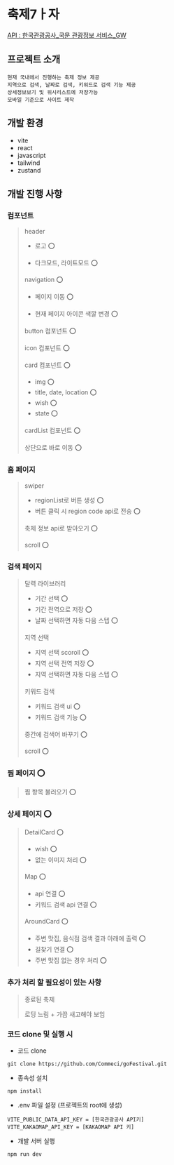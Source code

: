 # 축제7ㅏ자

[API : 한국관광공사\_국문 관광정보 서비스\_GW ](https://www.data.go.kr/tcs/dss/selectApiDataDetailView.do?publicDataPk=15101578#/)

## 프로젝트 소개

```
현재 국내에서 진행하는 축제 정보 제공
지역으로 검색, 날짜로 검색, 키워드로 검색 기능 제공
상세정보보기 및 위시리스트에 저장가능
모바일 기준으로 사이트 제작
```

## 개발 환경

-   vite
-   react
-   javascript
-   tailwind
-   zustand

## 개발 진행 사항

### 컴포넌트

> header 
>
> -   로고 ⭕
>
> -   다크모드, 라이트모드 ⭕
>
> navigation ⭕
>
> -   페이지 이동 ⭕
>
> -   현재 페이지 아이콘 색깔 변경 ⭕
>
> button 컴포넌트 ⭕
>
> icon 컴포넌트 ⭕
>
> card 컴포넌트 ⭕
>
> -   img ⭕
> -   title, date, location ⭕
> -   wish ⭕
> -   state ⭕
>
> cardList 컴포넌트 ⭕
>
> 상단으로 바로 이동 ⭕

### 홈 페이지

> swiper
>
> -   regionList로 버튼 생성 ⭕
> -   버튼 클릭 시 region code api로 전송 ⭕
>
> 축제 정보 api로 받아오기 ⭕
>
> scroll ⭕

### 검색 페이지

> 달력 라이브러리
>
> -   기간 선택 ⭕
> -   기간 전역으로 저장 ⭕
> -   날짜 선택하면 자동 다음 스텝 ⭕
>
> 지역 선택
>
> -   지역 선택 scoroll ⭕
> -   지역 선택 전역 저장 ⭕
> -   지역 선택하면 자동 다음 스텝 ⭕
>
> 키워드 검색
>
> -   키워드 검색 ui ⭕
> -   키워드 검색 기능 ⭕
>
> 중간에 검색어 바꾸기 ⭕
>
> scroll ⭕

### 찜 페이지 ⭕

> 찜 항목 불러오기 ⭕

### 상세 페이지 ⭕

> DetailCard ⭕
> 
> - wish ⭕
> - 없는 이미지 처리 ⭕
>
> Map ⭕
>  
> - api 연결 ⭕
> - 키워드 검색 api 연결 ⭕
>
> AroundCard ⭕
> 
> - 주변 맛집, 음식점 검색 결과 아래에 출력 ⭕
> - 길찾기 연결 ⭕
> - 주변 맛집 없는 경우 처리 ⭕

### 추가 처리 할 필요성이 있는 사항
> 종료된 축제
>
> 로딩 느림 + 가끔 새고해야 보임

### 코드 clone 및 실행 시

-   코드 clone

```
git clone https://github.com/Commeci/goFestival.git
```

-   종속성 설치

```
npm install
```

-   .env 파일 설정 (프로젝트의 root에 생성)

```
VITE_PUBLIC_DATA_API_KEY = [한국관광공사 API키]
VITE_KAKAOMAP_API_KEY = [KAKAOMAP API 키]
```

-   개발 서버 실행

```
npm run dev
```
